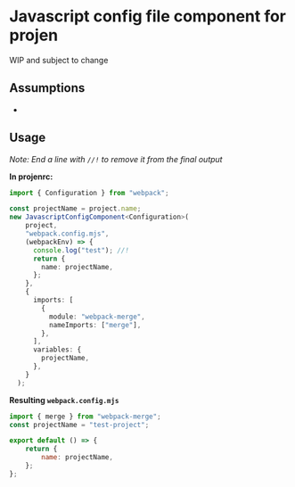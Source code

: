 # Javascript config file component for projen

WIP and subject to change

## Assumptions

- 

## Usage


*Note: End a line with `//!` to remove it from the final output*


**In projenrc:**
```typescript
import { Configuration } from "webpack";

const projectName = project.name;
new JavascriptConfigComponent<Configuration>(
    project,
    "webpack.config.mjs",
    (webpackEnv) => {
      console.log("test"); //!
      return {
        name: projectName,
      };
    },
    {
      imports: [
        {
          module: "webpack-merge",
          nameImports: ["merge"],
        },
      ],
      variables: {
        projectName,
      },
    }
  );
```

**Resulting `webpack.config.mjs`**

```javascript
import { merge } from "webpack-merge";
const projectName = "test-project";

export default () => {
    return {
        name: projectName,
    };
};
```